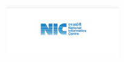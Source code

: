 <!DOCTYPE html>
<html lang="en">
<head>
    <meta charset="UTF-8">
    <meta name="viewport" content="width=device-width, initial-scale=1.0">
</head>
<body>
    <svg xmlns="http://www.w3.org/2000/svg">
        <foreignObject width="100%" height="100%">
            <div xmlns="http://www.w3.org/1999/xhtml" style="font-family: Arial, sans-serif; line-height: 1.6; margin: 0; padding: 0; background-color: #f4f4f4; color: #333;">
                <div style="max-width: 800px; margin: 20px auto; padding: 20px; background: #fff; box-shadow: 0 0 10px rgba(0, 0, 0, 0.1);">
                    <img src="assets/nic_tripura.png" alt="NIC Tripura Logo" style="display: block; margin: 0 auto 20px; max-width: 150px;">

 <h1 style="color: #0056b3;">FAQ Chatbot Project at NIC Tripura</h1>

<div style="margin-bottom: 20px;">
                        <h2 style="color: #0056b3;">Overview</h2>
                        <p>Welcome to the repository for the FAQ Chatbot Project developed during my internship at NIC Tripura. This project leverages the power of the Phi-2 Large Language Model (LLM), Python, and PostgreSQL to create an intelligent FAQ chatbot. The chatbot is designed to handle queries related to DBT (Direct Benefit Transfer) transactions for scholarships and other gratuities.</p>
                    </div>

   <div style="margin-bottom: 20px;">
                        <h2 style="color: #0056b3;">Project Duration</h2>
                        <p><strong>Internship Period:</strong> 15th May - 30th June</p>
                    </div>
  <div style="margin-bottom: 20px;">
                        <h2 style="color: #0056b3;">Project Description</h2>
                        <h3 style="color: #0056b3;">Objective</h3>
                        <p>The primary goal of this project was to streamline the process of answering frequently asked questions related to DBT transactions. By implementing an AI-driven chatbot, we aimed to provide instant, accurate, and reliable responses to users, thereby enhancing user experience and reducing the workload on administrative staff.</p>
    <h3 style="color: #0056b3;">Technology Stack</h3>
                        <ul>
                            <li><strong>Phi-2 LLM:</strong> Utilized for natural language understanding and generating accurate responses.</li>
                            <li><strong>Python:</strong> The core programming language used to develop the chatbot.</li>
                            <li><strong>PostgreSQL:</strong> Employed for storing and managing the dataset of DBT transactions.</li>
                        </ul>
     <h3 style="color: #0056b3;">Dataset</h3>
                        <p>The chatbot was trained on a comprehensive dataset consisting of DBT transaction records related to scholarships and other gratuities. This dataset enabled the chatbot to understand and respond to a wide range of queries effectively.</p>
    <h3 style="color: #0056b3;">Key Features</h3>
                        <ul>
                            <li><strong>Intelligent Query Handling:</strong> The chatbot can understand and respond to a variety of questions related to DBT transactions.</li>
                            <li><strong>Instant Responses:</strong> Provides immediate answers, improving the efficiency of user interactions.</li>
                            <li><strong>User-Friendly Interface:</strong> Designed to be intuitive and easy to use for individuals with varying levels of technical expertise.</li>
                        </ul>
                    </div>

   <div style="margin-bottom: 20px;">
                        <h2 style="color: #0056b3;">Experience at NIC Tripura</h2>
                        <p>My internship at NIC Tripura was an enriching experience. Working on this project allowed me to:</p>
                        <ul>
                            <li><strong>Enhance Technical Skills:</strong> I gained hands-on experience with Phi-2 LLM, Python, and PostgreSQL.</li>
                            <li><strong>Collaborate with Experts:</strong> I had the opportunity to work alongside experienced professionals who provided invaluable guidance.</li>
                            <li><strong>Contribute to a Meaningful Cause:</strong> By developing this chatbot, I contributed to improving the efficiency of public services related to scholarship disbursements and gratuities.</li>
                        </ul>
                    </div>

  <div style="margin-bottom: 20px;">
                        <h2 style="color: #0056b3;">Challenges and Learning</h2>
                        <h3 style="color: #0056b3;">Challenges</h3>
                        <ul>
                            <li><strong>Data Cleaning:</strong> Handling and cleaning large datasets to ensure accurate chatbot responses.</li>
                            <li><strong>Model Training:</strong> Fine-tuning the Phi-2 LLM to handle domain-specific queries effectively.</li>
                            <li><strong>Integration:</strong> Ensuring seamless integration between the chatbot, the database, and the user interface.</li>
                        </ul>
    <h3 style="color: #0056b3;">Learning</h3>
                        <ul>
                            <li><strong>Data Science:</strong> Enhanced understanding of data preprocessing, model training, and evaluation.</li>
                            <li><strong>Software Development:</strong> Improved skills in Python programming and database management.</li>
                            <li><strong>Problem-Solving:</strong> Developed effective strategies to tackle real-world problems in a professional setting.</li>
                        </ul>
                    </div>
                    <div style="margin-bottom: 20px;">
                        <h2 style="color: #0056b3;">Future Enhancements</h2>
                        <ul>
                            <li><strong>Expand Dataset:</strong> Incorporate additional data sources to improve the chatbot's knowledge base.</li>
                            <li><strong>Multi-Language Support:</strong> Enable the chatbot to handle queries in multiple languages.</li>
                            <li><strong>Advanced Analytics:</strong> Implement analytics to monitor chatbot performance and user interactions.</li>
                        </ul>
                    </div>

  <div style="margin-bottom: 20px;">
                        <h2 style="color: #0056b3;">Acknowledgments</h2>
                        <p>I would like to extend my gratitude to NIC Tripura for providing me with this incredible opportunity. Special thanks to my mentors and team members for their support and encouragement throughout the project.</p> </div>

<div style="text-align: center; margin-top: 40px; font-size: 0.9em;">
                        <p>For any queries or further information, feel free to reach out to me at <a href="mailto:das201706@gmail.com">Email</a></p>
                    </div>
                </div>
            </div>
        </foreignObject>
    </svg>
</body>
</html>
